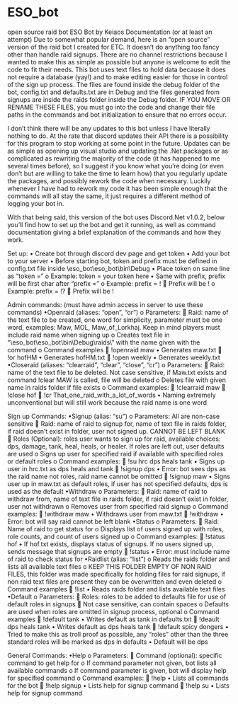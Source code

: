 # ESO_bot
open source raid bot
ESO Bot by Keiaos Documentation (or at least an attempt)
Due to somewhat popular demand, here is an “open source” version of the raid bot I created for ETC. It doesn’t do anything too fancy other than handle raid signups. There are no channel restrictions because I wanted to make this as simple as possible but anyone is welcome to edit the code to fit their needs. This bot uses text files to hold data because it does not require a database (yay!) and to make editing easier for those in control of the sign up process. The files are found inside the debug folder of the bot, config.txt and defaults.txt are in Debug and the files generated from signups are inside the raids folder inside the Debug folder. IF YOU MOVE OR RENAME THESE FILES, you must go into the code and change their file paths in the commands and bot initialization to ensure that no errors occur.

I don’t think there will be any updates to this bot unless I have literally nothing to do. At the rate that discord updates their API there is a possibility for this program to stop working at some point in the future. Updates can be as simple as opening up visual studio and updating the .Net packages or as complicated as rewriting the majority of the code (it has happened to me several times before), so I suggest if you know what you’re doing (or even don’t but are willing to take the time to learn how) that you regularly update the packages, and possibly rework the code when necessary. Luckily whenever I have had to rework my code it has been simple enough that the commands will all stay the same, it just requires a different method of logging your bot in.

With that being said, this version of the bot uses Discord.Net v1.0.2, below you’ll find how to set up the bot and get it running, as well as command documentation giving a brief explanation of the commands and how they work.

Set up:
•	Create bot through discord dev page and get token
•	Add your bot to your server
•	Before starting bot, token and prefix must be defined in config.txt file inside \eso_bot\eso_bot\bin\Debug
•	Place token on same line as “token =”
  o	Example: token = your token here
•	Same with prefix, prefix will be first char after “prefix =”
  o	Example: prefix = !
    	Prefix will be !
  o	Example: prefix = !?
    	Prefix will be !

Admin commands: (must have admin access in server to use these commands)
•Openraid (aliases: “open”, “or”)
  o	Parameters: 
    	Raid: name of the text file to be created, one word for simplicity, parameter must be one word, examples: Maw, MOL, Maw_of_Lorkhaj. Keep in mind players must include raid name when signing up
  o	Creates text file in “\eso_bot\eso_bot\bin\Debug\raids\” with the name given with the command
  o	Command examples
    	!openraid maw
      •	Generates maw.txt
    	!or hofHM
      •	Generates hofHM.txt
    	!open weekly
      •	Generates weekly.txt
•Closeraid (aliases: “clearraid”, “clear”, “close”, “cr”)
  o	Parameters: 
    	Raid: name of the text file to be deleted. Not case sensitive, if Maw.txt exists and command !clear MAW is called, file will be deleted
  o	Deletes file with given name in raids folder if file exists
  o	Command examples:
    	!clearraid maw
    	!close hof
    	!cr That_one_raid_with_a_lot_of_words
      •	Naming extremely unconventional but will still work because the raid name is one word

Sign up Commands:
•Signup (alias: “su”)
  o	Parameters: All are non-case sensitive
    	Raid: name of raid to signup for, name of text file in raids folder, if raid doesn’t exist in folder, user not signed up. CANNOT BE LEFT BLANK
    	Roles (Optional): roles user wants to sign up for raid, available choices: dps, damage, tank, heal, heals, or healer. If roles are left out, user defaults are used
  o	Signs up user for specified raid if available with specified roles or default roles
  o	Command examples:
    	!su hrc dps heals tank
      •	Signs up user in hrc.txt as dps heals and tank
    	!signup dps
      •	Error: bot sees dps as the raid name not roles, raid name cannot be omitted
    	!signup maw
      •	Signs user up in maw.txt as default roles, if user has not specified defaults, dps is used as the default
•Withdraw
  o	Parameters:
    	Raid: name of raid to withdraw from, name of text file in raids folder, if raid doesn’t exist in folder, user not withdrawn
  o	Removes user from specified raid signup
  o	Command examples:
    	!withdraw maw
      •	Withdraws user from maw.txt
    	!withdraw
      •	Error: bot will say raid cannot be left blank
•Status
  o	Parameters:
    	Raid: Name of raid to get status for
  o	Displays list of users signed up with roles, role counts, and count of users signed up
  o	Command examples:
    	!status hof
      •	If hof.txt exists, displays status of signups. If no users signed up, sends message that signups are empty
    	!status
      •	Error: must include name of raid to check status for
•Raidlist (alias: “list”)
  o	Reads the raids folder and lists all available text files
  o	KEEP THIS FOLDER EMPTY OF NON RAID FILES, this folder was made specifically for holding files for raid signups, if non raid text files are present they can be overwritten and even deleted
  o	Command examples
    	!list
      •	Reads raids folder and lists available text files
•Default
  o	Parameters:
    	Roles: roles to be added to defaults file for use of default roles in signups
    	Not case sensitive, can contain spaces
  o	Defaults are used when roles are omitted in signup process, optional
  o	Command examples
    	!default tank
      •	Writes default as tank in defaults.txt
    	!deault dps heals tank
      •	Writes default as dps heals tank
    	!default spicy dongers
      •	Tried to make this as troll proof as possible, any “roles” other than the three standard roles will be marked as dps in defaults
      •	Default will be dps

General Commands:
•Help
  o	Parameters:
    	Command (optional): specific command to get help for
  o	If command parameter not given, bot lists all available commands
  o	If command parameter is given, bot will display help for specified command
  o	Command examples:
    	!help
      •	Lists all commands for the bot
    	!help signup
      •	Lists help for signup command
    	!help su
  	  •	Lists help for signup command
